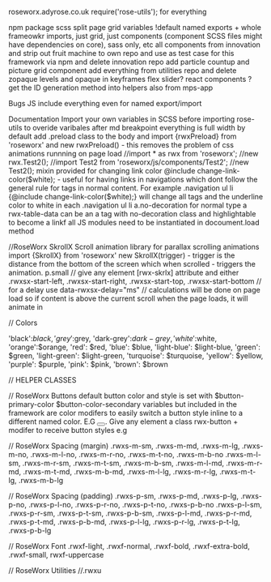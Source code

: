 roseworx.adyrose.co.uk
require('rose-utils'); for everything

npm package
scss split page grid
variables !default
named exports + whole frameowkr imports, just grid, just components (component SCSS files might have dependencies on core), sass only, etc
all components from innovation and strip out fruit machine to own repo and use as test case for this framework via npm and delete innovation repo
add particle countup and picture grid component
add everything from utilities repo and delete
zopaque levels and opaque in keyframes
flex slider?
react components ?
get the ID generation method into helpers also from mps-app

Bugs
JS include everything even for named export/import


Documentation
Import your own variables in SCSS before importing rose-utils to overide varibales
after md breakpoint everything is full width by default
add .preload class to the body and import {rwxPreload} from 'roseworx' and new rwxPreload() - this removes the problem of css animations runnning on page load
//import * as rwx from 'roseworx';
//new rwx.Test2();
//import Test2 from 'roseworx/js/components/Test2';
//new Test2();
mixin provided for changing link color @include change-link-color($white); - useful for having links in navigations which dont follow the general rule for <a> tags in normal content. For example .navigation ul li {@include change-link-color($white);} will change all <a> tags and the underline color to white in each .navigation ul li
a.no-decoration for normal type
a rwx-table-data can be an a tag with no-decoration class and highlightable to become a linkf
all JS modules need to be instantiated in docoument.load method

//RoseWorx SkrollX
Scroll animation library for parallax scrolling animations
import {SkrollX} from 'roseworx' new SkrollX(trigger) - trigger is the distance from the bottom of the screen which when scrolled - triggers the animation.
p.small
// give any element [rwx-skrlx] attribute and either .rwxsx-start-left, .rwxsx-start-right, .rwxsx-start-top, .rwxsx-start-bottom
// for a delay use data-rwxsx-delay="ms"
// calculations will be done on page load so if content is above the current scroll when the page loads, it will animate in


// Colors

'black':$black, 
'grey':$grey, 
'dark-grey':$dark-grey, 
'white':$white, 
'orange':$orange,
'red': $red,
'blue': $blue,
'light-blue': $light-blue,
'green': $green,
'light-green': $light-green,
'turquoise': $turquoise,
'yellow': $yellow,
'purple': $purple,
'pink': $pink,
'brown': $brown

// HELPER CLASSES

// RoseWorx Buttons
default button color and style is set with $button-primary-color $button-color-secondary variables but included in the framework are color modifers to easily switch a button style inline to a different named color. E.G <button class="--red"></button>. Give any element a class rwx-button + modifer to receive button styles e.g <a class="rwx-button"></a>

// RoseWorx Spacing (margin)
.rwxs-m-sm, .rwxs-m-md, .rwxs-m-lg, .rwxs-m-no, .rwxs-m-l-no, .rwxs-m-r-no, .rwxs-m-t-no, .rwxs-m-b-no .rwxs-m-l-sm, .rwxs-m-r-sm, .rwxs-m-t-sm, .rwxs-m-b-sm, .rwxs-m-l-md, .rwxs-m-r-md, .rwxs-m-t-md, .rwxs-m-b-md, .rwxs-m-l-lg, .rwxs-m-r-lg, .rwxs-m-t-lg, .rwxs-m-b-lg

// RoseWorx Spacing (padding)
.rwxs-p-sm, .rwxs-p-md, .rwxs-p-lg, .rwxs-p-no, .rwxs-p-l-no, .rwxs-p-r-no, .rwxs-p-t-no, .rwxs-p-b-no .rwxs-p-l-sm, .rwxs-p-r-sm, .rwxs-p-t-sm, .rwxs-p-b-sm, .rwxs-p-l-md, .rwxs-p-r-md, .rwxs-p-t-md, .rwxs-p-b-md, .rwxs-p-l-lg, .rwxs-p-r-lg, .rwxs-p-t-lg, .rwxs-p-b-lg

// RoseWorx Font
.rwxf-light, .rwxf-normal, .rwxf-bold, .rwxf-extra-bold, .rwxf-small, rwxf-uppercase

// RoseWorx Utilities
//.rwxu

